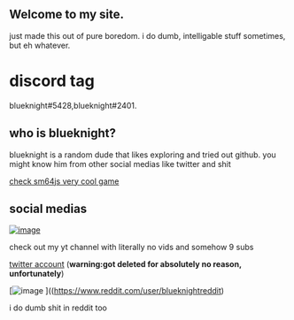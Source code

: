## Welcome to my site.
just made this out of pure boredom.
i do dumb, intelligable stuff sometimes, but eh whatever.

# discord tag
blueknight#5428,blueknight#2401.

## who  is blueknight?
blueknight is a random dude that likes exploring and tried out github. you might know him from other social medias like twitter and shit


[check sm64js very cool game](https://sm64js.com)

## social medias

[![image](https://user-images.githubusercontent.com/75827284/126630413-ff05ab04-b954-4116-b3ef-d7c35b133051.jpeg)
](https://www.youtube.com/channel/UCyv7ZBYeevY6OwautkawZjQ) 

check out my yt channel with literally no vids and somehow 9 subs

[twitter account](https://twitter.com/Blueknightexis1) (**warning:got deleted for absolutely no reason, unfortunately**)


[![image](![image](https://user-images.githubusercontent.com/75827284/188364136-8f40db3e-19bf-4436-9036-8dc454e621ec.png))
]((https://www.reddit.com/user/blueknightreddit) 

i do dumb shit in reddit too







